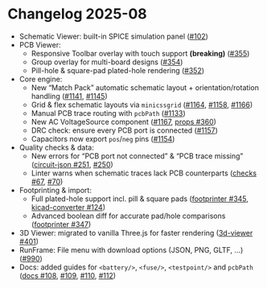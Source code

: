 # Changelog 2025-08

- Schematic Viewer: built-in SPICE simulation panel ([#102](https://github.com/tscircuit/schematic-viewer/pull/102))
- PCB Viewer:
  - Responsive Toolbar overlay with touch support **(breaking)** ([#355](https://github.com/tscircuit/pcb-viewer/pull/355))
  - Group overlay for multi-board designs ([#354](https://github.com/tscircuit/pcb-viewer/pull/354))
  - Pill-hole & square-pad plated-hole rendering ([#352](https://github.com/tscircuit/pcb-viewer/pull/352))
- Core engine:
  - New “Match Pack” automatic schematic layout + orientation/rotation handling ([#1141](https://github.com/tscircuit/core/pull/1141), [#1145](https://github.com/tscircuit/core/pull/1145))
  - Grid & flex schematic layouts via `minicssgrid` ([#1164](https://github.com/tscircuit/core/pull/1164), [#1158](https://github.com/tscircuit/core/pull/1158), [#1166](https://github.com/tscircuit/core/pull/1166))
  - Manual PCB trace routing with `pcbPath` ([#1133](https://github.com/tscircuit/core/pull/1133))
  - New AC VoltageSource component ([#1167](https://github.com/tscircuit/core/pull/1167), [props #360](https://github.com/tscircuit/props/pull/360))
  - DRC check: ensure every PCB port is connected ([#1157](https://github.com/tscircuit/core/pull/1157))
  - Capacitors now export `pos`/`neg` pins ([#1154](https://github.com/tscircuit/core/pull/1154))
- Quality checks & data:
  - New errors for “PCB port not connected” & “PCB trace missing” ([circuit-json #251](https://github.com/tscircuit/circuit-json/pull/251), [#250](https://github.com/tscircuit/circuit-json/pull/250))
  - Linter warns when schematic traces lack PCB counterparts ([checks #67](https://github.com/tscircuit/checks/pull/67), [#70](https://github.com/tscircuit/checks/pull/70))
- Footprinting & import:
  - Full plated-hole support incl. pill & square pads ([footprinter #345](https://github.com/tscircuit/footprinter/pull/345), [kicad-converter #124](https://github.com/tscircuit/kicad-component-converter/pull/124))
  - Advanced boolean diff for accurate pad/hole comparisons ([footprinter #347](https://github.com/tscircuit/footprinter/pull/347))
- 3D Viewer: migrated to vanilla Three.js for faster rendering ([3d-viewer #401](https://github.com/tscircuit/3d-viewer/pull/401))
- RunFrame: File menu with download options (JSON, PNG, GLTF, …) ([#990](https://github.com/tscircuit/runframe/pull/990))
- Docs: added guides for `<battery/>`, `<fuse/>`, `<testpoint/>` and `pcbPath` ([docs #108](https://github.com/tscircuit/docs/pull/108), [#109](https://github.com/tscircuit/docs/pull/109), [#110](https://github.com/tscircuit/docs/pull/110), [#112](https://github.com/tscircuit/docs/pull/112))
